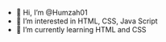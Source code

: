 - 👋 Hi, I’m @Humzah01
- 👀 I’m interested in HTML, CSS, Java Script
- 🌱 I’m currently learning HTML and CSS

<!---
Humzah01/Humzah01 is a ✨ special ✨ repository because its `README.md` (this file) appears on your GitHub profile.
You can click the Preview link to take a look at your changes.
--->
